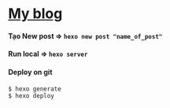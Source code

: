 # [My blog](https://phucquoc-ng.github.io/)

#### Tạo New post => `hexo new post "name_of_post"`

#### Run local => `hexo server`


#### Deploy on git 
```
$ hexo generate
$ hexo deploy
```
